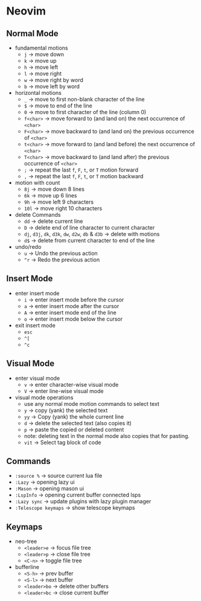# Neovim

## Normal Mode

-   fundamental motions
    -   `j` -> move down
    -   `k` -> move up
    -   `h` -> move left
    -   `l` -> move right
    -   `w` -> move right by word
    -   `b` -> move left by word
-   horizontal motions
    -   `_` -> move to first non-blank character of the line
    -   `$` -> move to end of the line
    -   `0` -> move to first character of the line (column 0)
    -   `f<char>` -> move forward to (and land on) the next occurrence of `<char>`
    -   `F<char>` -> move backward to (and land on) the previous occurrence of `<char>`
    -   `t<char>` -> move forward to (and land before) the next occurrence of `<char>`
    -   `T<char>` -> move backward to (and land after) the previous occurrence of `<char>`
    -   `;` -> repeat the last `f`, `F`, `t`, or `T` motion forward
    -   `,` -> repeat the last `f`, `F`, `t`, or `T` motion backward
-   motion with count
    -   `8j` -> move down 8 lines
    -   `6k` -> move up 6 lines
    -   `9h` -> move left 9 characters
    -   `10l` -> move right 10 characters
-   delete Commands
    -   `dd` -> delete current line
    -   `D` -> delete end of line character to current character
    -   `dj`, `d3j`, `dk`, `d3k`, `dw`, `d2w`, `db` & `d3b` -> delete with motions
    -   `d$` -> delete from current character to end of the line
-   undo/redo
    -   `u` -> Undo the previous action
    -   `^r` -> Redo the previous action

## Insert Mode

-   enter insert mode
    -   `i` -> enter insert mode before the cursor
    -   `a` -> enter insert mode after the cursor
    -   `A` -> enter insert mode end of the line
    -   `o` -> enter insert mode below the cursor
-   exit insert mode
    -   `esc`
    -   `^[`
    -   `^c`

## Visual Mode

-   enter visual mode
    -   `v` -> enter character-wise visual mode
    -   `V` -> enter line-wise visual mode
-   visual mode operations
    -   use any normal mode motion commands to select text
    -   `y` -> copy (yank) the selected text
    -   `yy` -> Copy (yank) the whole current line
    -   `d` -> delete the selected text (also copies it)
    -   `p` -> paste the copied or deleted content
    -   note: deleting text in the normal mode also copies that for pasting.
    -   `vit` -> Select tag block of code

## Commands

-   `:source %` -> source current lua file
-   `:Lazy` -> opening lazy ui
-   `:Mason` -> opening mason ui
-   `:LspInfo` -> opening current buffer connected lsps
-   `:Lazy sync` -> update plugins with lazy plugin manager
-   `:Telescope keymaps` -> show telescope keymaps

## Keymaps

-   neo-tree
    -   `<leader>e` -> focus file tree
    -   `<leader>p` -> close file tree
    -   `<C-n>` -> toggle file tree
-   bufferline
    -   `<S-h>` -> prev buffer
    -   `<S-l>` -> next buffer
    -   `<leader>bo` -> delete other buffers
    -   `<leader>bc` -> close current buffer

<!---   floaterm-->
<!--    -   `<C-t>` -> toggle floating terminal-->
<!---   gopher-->
<!--    -   `<leader>gne` -> generate go 'if err != nil {}' block-->
<!--    -   `<leader>gta` -> add go json tags to struct fields-->
<!---   lspconfig-->
<!--    -   `<leader>k` -> hover diagnostics-->
<!---   floating-->
<!--    -   `<leader>ld` -> toggle lazydocker-->
<!--    -   `<leader>ls` -> toggle lazysql-->
<!---   telescope-->
<!--    -   `<leader>ff>`-> find finds-->
<!--    -   `<leader>fF>`-> find all finds-->
<!--    -   `<leader>fg>`-> grep finds-->
<!--    -   `<leader>fG>`-> grep all finds-->
